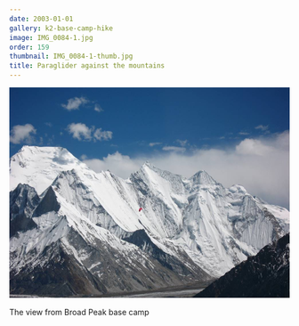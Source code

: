 ```yaml
---
date: 2003-01-01
gallery: k2-base-camp-hike
image: IMG_0084-1.jpg
order: 159
thumbnail: IMG_0084-1-thumb.jpg
title: Paraglider against the mountains
---
```


![Paraglider against the mountains](./IMG_0084-1.jpg)

The view from Broad Peak base camp